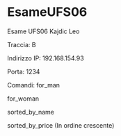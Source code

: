 # EsameUFS06
Esame UFS06 Kajdic Leo

Traccia: B

Indirizzo IP: 192.168.154.93

Porta: 1234

Comandi:
for_man

for_woman

sorted_by_name

sorted_by_price (In ordine crescente)
